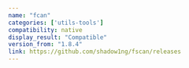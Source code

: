 ```yaml
---
name: "fcan"
categories: ['utils-tools']
compatibility: native
display_result: "Compatible"
version_from: "1.8.4"
link: https://github.com/shadow1ng/fscan/releases
---
```

